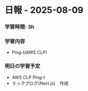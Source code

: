 # 日報 - 2025-08-09

### 学習時間: 3h

### 学習内容

- Ping-t(AWS CLP)

### 明日の学習予定

- AWS CLP Ping-t
- テックブログ(Next.js)　作成
